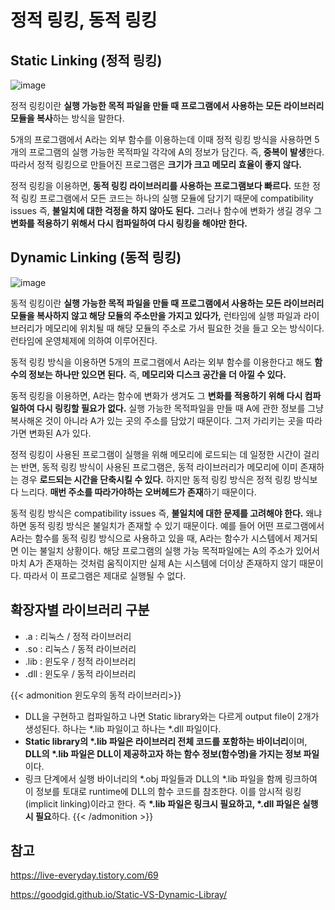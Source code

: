 # 정적 링킹, 동적 링킹


## Static Linking (정적 링킹)

![image](https://user-images.githubusercontent.com/46465928/162548761-e147ba5c-76da-4da3-b241-2cda93f33c6a.png)

정적 링킹이란 **실행 가능한 목적 파일을 만들 때 프로그램에서 사용하는 모든 라이브러리 모듈을 복사**하는 방식을 말한다.

5개의 프로그램에서 A라는 외부 함수를 이용하는데 이때 정적 링킹 방식을 사용하면 5개의 프로그램의 실행 가능한 목적파일 각각에 A의 정보가 담긴다. 즉, **중복이 발생**한다. 따라서 정적 링킹으로 만들어진 프로그램은 **크기가 크고 메모리 효율이 좋지 않다.**

정적 링킹을 이용하면, **동적 링킹 라이브러리를 사용하는 프로그램보다 빠르다.** 또한 정적 링킹 프로그램에서 모든 코드는 하나의 실행 모듈에 담기기 때문에 compatibility issues 즉, **불일치에 대한 걱정을 하지 않아도 된다.** 그러나 함수에 변화가 생길 경우 그 **변화를 적용하기 위해서 다시 컴파일하여 다시 링킹을 해야만 한다.**

## Dynamic Linking (동적 링킹)

![image](https://user-images.githubusercontent.com/46465928/162548773-5adcf18d-4800-433f-be70-ed6ad0508e08.png)

동적 링킹이란 **실행 가능한 목적 파일을 만들 때 프로그램에서 사용하는 모든 라이브러리 모듈을 복사하지 않고 해당 모듈의 주소만을 가지고 있다가,** 런타임에 실행 파일과 라이브러리가 메모리에 위치될 때 해당 모듈의 주소로 가서 필요한 것을 들고 오는 방식이다. 런타임에 운영체제에 의하여 이루어진다.

동적 링킹 방식을 이용하면 5개의 프로그램에서 A라는 외부 함수를 이용한다고 해도 **함수의 정보는 하나만 있으면 된다.** 즉, **메모리와 디스크 공간을 더 아낄 수 있다.**

동적 링킹을 이용하면, A라는 함수에 변화가 생겨도 그 **변화를 적용하기 위해 다시 컴파일하여 다시 링킹할 필요가 없다.** 실행 가능한 목적파일을 만들 때 A에 관한 정보를 그냥 복사해온 것이 아니라 A가 있는 곳의 주소를 담았기 때문이다. 그저 가리키는 곳을 따라가면 변화된 A가 있다.

정적 링킹이 사용된 프로그램이 실행을 위해 메모리에 로드되는 데 일정한 시간이 걸리는 반면, 동적 링킹 방식이 사용된 프로그램은, 동적 라이브러리가 메모리에 이미 존재하는 경우 **로드되는 시간을 단축시킬 수 있다.** 하지만 동적 링킹 방식은 정적 링킹 방식보다 느리다. **매번 주소를 따라가야하는 오버헤드가 존재**하기 때문이다.

동적 링킹 방식은 compatibility issues 즉, **불일치에 대한 문제를 고려해야 한다.** 왜냐하면 동적 링킹 방식은 불일치가 존재할 수 있기 때문이다. 예를 들어 어떤 프로그램에서 A라는 함수를 동적 링킹 방식으로 사용하고 있을 때, A라는 함수가 시스템에서 제거되면 이는 불일치 상황이다. 해당 프로그램의 실행 가능 목적파일에는 A의 주소가 있어서 마치 A가 존재하는 것처럼 움직이지만 실제 A는 시스템에 더이상 존재하지 않기 때문이다. 따라서 이 프로그램은 제대로 실행될 수 없다.

## 확장자별 라이브러리 구분 
* .a   : 리눅스  / 정적 라이브러리
* .so  : 리눅스  / 동적 라이브러리
* .lib  : 윈도우  / 정적 라이브러리
* .dll  : 윈도우  / 동적 라이브러리

{{< admonition 윈도우의 동적 라이브러리>}}
* DLL을 구현하고 컴파일하고 나면 Static library와는 다르게 output file이 2개가 생성된다. 하나는 *.lib 파일이고 하나는 *.dll 파일이다.
* **Static library의 \*.lib 파일은 라이브러리 전체 코드를 포함하는 바이너리**이며, **DLL의 \*.lib 파일은 DLL이 제공하고자 하는 함수 정보(함수명)을 가지는 정보 파일**이다.
* 링크 단계에서 실행 바이너리의 *.obj 파일들과 DLL의 *.lib 파일을 함께 링크하여 이 정보를 토대로 runtime에 DLL의 함수 코드를 참조한다. 이를 암시적 링킹(implicit linking)이라고 한다. 즉 **\*.lib 파일은 링크시 필요하고, \*.dll 파일은 실행시 필요**하다.
{{< /admonition >}}

## 참고
https://live-everyday.tistory.com/69

https://goodgid.github.io/Static-VS-Dynamic-Libray/

